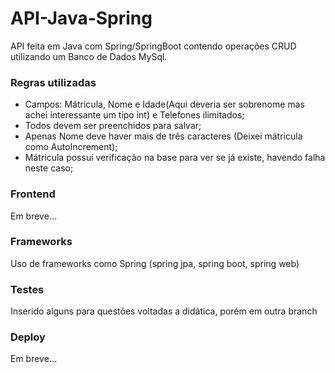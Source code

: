 # API-Java-Spring
API feita em Java com Spring/SpringBoot contendo operações CRUD utilizando um Banco de Dados MySql.

### Regras utilizadas
- Campos: Mátricula, Nome e Idade(Aqui deveria ser sobrenome mas achei interessante um tipo int) e Telefones ilimitados;
- Todos devem ser preenchidos para salvar;
- Apenas Nome deve haver mais de três caracteres (Deixei mátricula como AutoIncrement);
- Mátricula possuí verificação na base para ver se já existe, havendo falha neste caso;

### Frontend
Em breve...

### Frameworks
Uso de frameworks como Spring (spring jpa, spring boot, spring web)

### Testes
Inserido alguns para questões voltadas a didática, porém em outra branch

### Deploy
Em breve...
